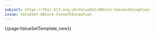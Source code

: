 ```yaml
---
subject: https://fhir.hl7.org.uk/ValueSet/UKCore-ConsentException
issue: ValueSet-UKCore-ConsentException
---
```



{{page:ValueSetTemplate_new}}